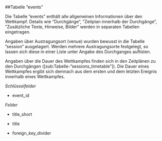 ##Tabelle ”events”

Die Tabelle ”events” enthält alle allgemeinen Informationen über den Wettkampf. Details wie ”Durchgänge”, ”Zeitplan innerhalb der Durchgänge”, ”Zusätzliche Texte, Hinweise, Bilder” werden in separaten Tabellen eingetragen.

Angaben über Austragungsort (venue) wurden bewusst in die Tabelle ”session” ausgelagert. Werden mehrere Austragungsorte festgelegt, so lassen sich diese in einer Liste unter Angabe des Durchganges auflisten.

Angaben über die Dauer des Wettkampfes finden sich in den Zeitplänen zu den Durchgängen ([sub:Tabelle-”sessions_timetable”]). Die Dauer eines Wettkampfes ergibt sich demnach aus dem ersten und dem letzten Ereignis innerhalb eines Wettkampfes.

*Schlüsselfelder*

* event_id

*Felder*

* title_short

* title

* foreign_key_divider
